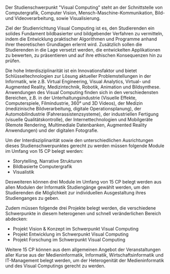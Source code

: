 Der Studienschwerpunkt "Visual Computing" steht an der Schnittstelle von Computergrafik, Computer Vision, Mensch-Maschine-Kommunikation, Bild- und Videoverarbeitung, sowie Visualisierung. 

Ziel der Studienrichtung Visual Computing ist es, den Studierenden ein solides Fundament bildbasierter und bildgebender Verfahren zu vermitteln, indem die Entwicklung praktischer Algorithmen und Programme anhand ihrer theoretischen Grundlagen erlernt wird. Zusätzlich sollen die Studierenden in die Lage versetzt werden, die entwickelten Applikationen zu bewerten, zu präsentieren und auf ihre ethischen Konsequenzen hin zu prüfen.

Die hohe Interdisziplinarität ist ein Innovationsfaktor und bietet Schlüsseltechnologien zur Lösung aktueller Problemstellungen in der Informatik, wie z.B. Virtual Engineering, Visual Analytics, Virtual- und Augmented Reality, Medizintechnik, Robotik, Animation und Bildsynthese. Anwendungen des Visual Computing finden sich in den verschiedensten Bereichen, z.B. in der Unterhaltungsindustrie (Visuelle Effekte, Computerspiele, Filmindustrie, 360° und 3D Videos), der Medizin (medizinische Bildverarbeitung, digitale Operationsplanung), der Automobilindustrie (Fahrerassistenzsysteme), der industriellen Fertigung (visuelle Qualitätskontrolle), der Internettechnologien und Mobilgeräte (Remote Rendering, Multimediale Datenbanken, Augmented Reality Anwendungen) und der digitalen Fotografie.

Um der Interdisziplinarität sowie den unterschiedlichen Ausrichtungen dieses Studienschwerpunktes gerecht zu werden müssen folgende Module im Umfang von 15 CP belegt werden:
- Storytelling, Narrative Strukturen
- Bildbasierte Computergrafik
- Visualistik

Desweiteren können drei Module im Umfang von 15 CP belegt werden aus allen Modulen der Informatik Studiengänge gewählt werden, um den Studierenden die Möglichkeit zur individuellen Ausgestaltung ihres Studienganges zu geben.

Zudem müssen folgende drei Projekte belegt werden, die verschiedene Schwerpunkte in diesem heterogenen und schnell veränderlichen Bereich abdecken:
- Projekt Vision & Konzept im Schwerpunkt Visual Computing
- Projekt Entwicklung im Schwerpunkt Visual Computing
- Projekt Forschung im Schwerpunkt Visual Computing

Weitere 15 CP können aus dem allgemeinen Angebot der Veranstaltungen aller Kurse aus der Medieninformatik, Informatik, Wirtschaftsinformatik und IT-Management belegt werden, um der Heterogenität der Medieninformatik und des Visual Computings gerecht zu werden.
